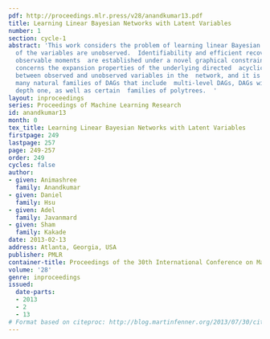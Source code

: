 ```yaml
---
pdf: http://proceedings.mlr.press/v28/anandkumar13.pdf
title: Learning Linear Bayesian Networks with Latent Variables
number: 1
section: cycle-1
abstract: 'This work considers the problem of learning linear Bayesian networks when  some
  of the variables are unobserved.  Identifiability and efficient recovery from low-order
  observable moments  are established under a novel graphical constraint.  The constraint
  concerns the expansion properties of the underlying directed  acyclic graph (DAG)
  between observed and unobserved variables in the  network, and it is satisfied by
  many natural families of DAGs that include  multi-level DAGs, DAGs with effective
  depth one, as well as certain  families of polytrees.  '
layout: inproceedings
series: Proceedings of Machine Learning Research
id: anandkumar13
month: 0
tex_title: Learning Linear Bayesian Networks with Latent Variables
firstpage: 249
lastpage: 257
page: 249-257
order: 249
cycles: false
author:
- given: Animashree
  family: Anandkumar
- given: Daniel
  family: Hsu
- given: Adel
  family: Javanmard
- given: Sham
  family: Kakade
date: 2013-02-13
address: Atlanta, Georgia, USA
publisher: PMLR
container-title: Proceedings of the 30th International Conference on Machine Learning
volume: '28'
genre: inproceedings
issued:
  date-parts:
  - 2013
  - 2
  - 13
# Format based on citeproc: http://blog.martinfenner.org/2013/07/30/citeproc-yaml-for-bibliographies/
---
```

